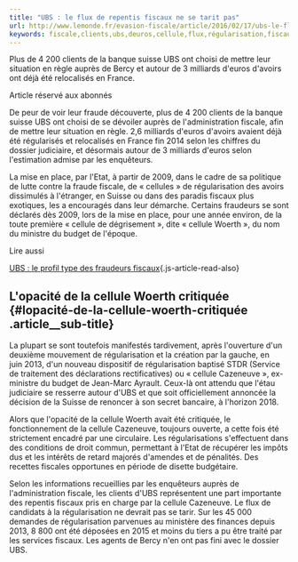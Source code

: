 ```yaml
---
title: "UBS : le flux de repentis fiscaux ne se tarit pas"
url: http://www.lemonde.fr/evasion-fiscale/article/2016/02/17/ubs-le-flux-de-repentis-fiscaux-ne-se-tarit-pas_4866778_4862750.html
keywords: fiscale,clients,ubs,deuros,cellule,flux,régularisation,fiscaux,milliards,repentis,suisse,tarit,woerth
---
```

Plus de 4 200 clients de la banque suisse UBS ont choisi de mettre leur situation en règle auprès de Bercy et autour de 3 milliards d'euros d'avoirs ont déjà été relocalisés en France.

Article réservé aux abonnés

De peur de voir leur fraude découverte, plus de 4 200 clients de la banque suisse UBS ont choisi de se dévoiler auprès de l'administration fiscale, afin de mettre leur situation en règle. 2,6 milliards d'euros d'avoirs avaient déjà été régularisés et relocalisés en France fin 2014 selon les chiffres du dossier judiciaire, et désormais autour de 3 milliards d'euros selon l'estimation admise par les enquêteurs.

La mise en place, par l'Etat, à partir de 2009, dans le cadre de sa politique de lutte contre la fraude fiscale, de « cellules » de régularisation des avoirs dissimulés à l'étranger, en Suisse ou dans des paradis fiscaux plus exotiques, les a encouragés dans leur démarche. Certains fraudeurs se sont déclarés dès 2009, lors de la mise en place, pour une année environ, de la toute première « cellule de dégrisement », dite « cellule Woerth », du nom du ministre du budget de l'époque.

Lire aussi

[UBS : le profil type des fraudeurs fiscaux](https://www.lemonde.fr/evasion-fiscale/article/2016/02/17/ubs-le-profil-type-des-fraudeurs-fiscaux_4866752_4862750.html){.js-article-read-also}

L'opacité de la cellule Woerth critiquée {#lopacité-de-la-cellule-woerth-critiquée .article__sub-title}
----------------------------------------

La plupart se sont toutefois manifestés tardivement, après l'ouverture d'un deuxième mouvement de régularisation et la création par la gauche, en juin 2013, d'un nouveau dispositif de régularisation baptisé STDR (Service de traitement des déclarations rectificatives) ou « cellule Cazeneuve », ex-ministre du budget de Jean-Marc Ayrault. Ceux-là ont attendu que l'étau judiciaire se resserre autour d'UBS et que soit officiellement annoncée la décision de la Suisse de renoncer à son secret bancaire, à l'horizon 2018.

Alors que l'opacité de la cellule Woerth avait été critiquée, le fonctionnement de la cellule Cazeneuve, toujours ouverte, a cette fois été strictement encadré par une circulaire. Les régularisations s'effectuent dans des conditions de droit commun, permettant à l'Etat de récupérer les impôts dus et les intérêts de retard majorés d'amendes et de pénalités. Des recettes fiscales opportunes en période de disette budgétaire.

Selon les informations recueillies par les enquêteurs auprès de l'administration fiscale, les clients d'UBS représentent une part importante des repentis fiscaux pris en charge par la cellule Cazeneuve. Le flux de candidats à la régularisation ne devrait pas se tarir. Sur les 45 000 demandes de régularisation parvenues au ministère des finances depuis 2013, 8 800 ont été déposées en 2015 et moins du tiers a pu être traité par les services fiscaux. Les agents de Bercy n'en ont pas fini avec le dossier UBS.
